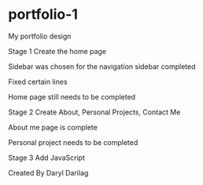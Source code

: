 # portfolio-1
My portfolio design 

Stage 1 Create the home page

Sidebar was chosen for the navigation
sidebar completed

Fixed certain lines

Home page still needs to be completed

Stage 2 Create About, Personal Projects, Contact Me

About me page is complete

Personal project needs to be completed

Stage 3 Add JavaScript

Created By Daryl Darilag
